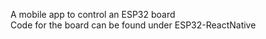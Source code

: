 A mobile app to control an ESP32 board   
Code for the board can be found under ESP32-ReactNative   
